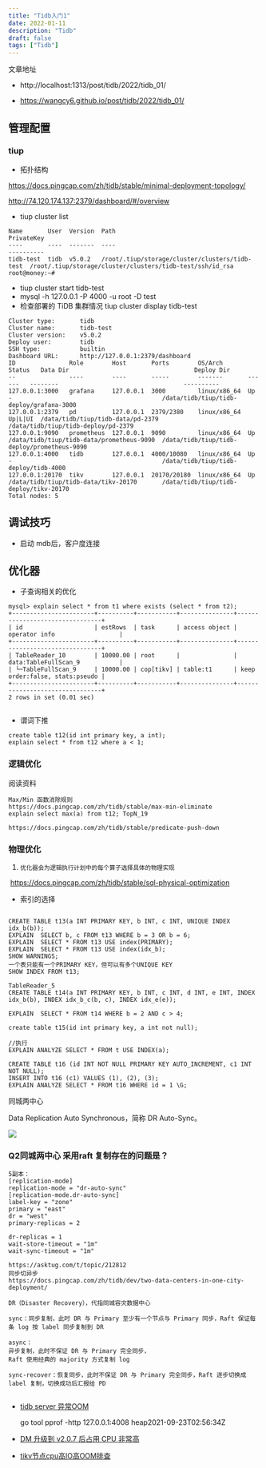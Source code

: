 ```yaml
---
title: "Tidb入门1"
date: 2022-01-11
description: "Tidb"
draft: false
tags: ["Tidb"]
---
```

文章地址

- http://localhost:1313/post/tidb/2022/tidb_01/

- https://wangcy6.github.io/post/tidb/2022/tidb_01/

  


## 管理配置

### tiup

- 拓扑结构

https://docs.pingcap.com/zh/tidb/stable/minimal-deployment-topology/

http://74.120.174.137:2379/dashboard/#/overview

- tiup cluster list

~~~
Name       User  Version  Path                                            PrivateKey
----       ----  -------  ----                                            ----------
tidb-test  tidb  v5.0.2   /root/.tiup/storage/cluster/clusters/tidb-test  /root/.tiup/storage/cluster/clusters/tidb-test/ssh/id_rsa
root@money:~#

~~~
- tiup cluster start tidb-test 
- mysql -h 127.0.0.1 -P 4000 -u root -D test
- 检查部署的 TiDB 集群情况
 tiup cluster display tidb-test

~~~
Cluster type:       tidb
Cluster name:       tidb-test
Cluster version:    v5.0.2
Deploy user:        tidb
SSH type:           builtin
Dashboard URL:      http://127.0.0.1:2379/dashboard
ID               Role        Host       Ports        OS/Arch       Status   Data Dir                                   Deploy Dir
--               ----        ----       -----        -------       ------   --------                                   ----------
127.0.0.1:3000   grafana     127.0.0.1  3000         linux/x86_64  Up       -                                          /data/tidb/tiup/tidb-deploy/grafana-3000
127.0.0.1:2379   pd          127.0.0.1  2379/2380    linux/x86_64  Up|L|UI  /data/tidb/tiup/tidb-data/pd-2379          /data/tidb/tiup/tidb-deploy/pd-2379
127.0.0.1:9090   prometheus  127.0.0.1  9090         linux/x86_64  Up       /data/tidb/tiup/tidb-data/prometheus-9090  /data/tidb/tiup/tidb-deploy/prometheus-9090
127.0.0.1:4000   tidb        127.0.0.1  4000/10080   linux/x86_64  Up       -                                          /data/tidb/tiup/tidb-deploy/tidb-4000
127.0.0.1:20170  tikv        127.0.0.1  20170/20180  linux/x86_64  Up       /data/tidb/tiup/tidb-data/tikv-20170       /data/tidb/tiup/tidb-deploy/tikv-20170
Total nodes: 5

~~~


## 调试技巧

- 启动 mdb后，客户度连接

## 优化器
- 子查询相关的优化
~~~
mysql> explain select * from t1 where exists (select * from t2);
+-----------------------+----------+-----------+---------------+--------------------------------+
| id                    | estRows  | task      | access object | operator info                  |
+-----------------------+----------+-----------+---------------+--------------------------------+
| TableReader_10        | 10000.00 | root      |               | data:TableFullScan_9           |
| └─TableFullScan_9     | 10000.00 | cop[tikv] | table:t1      | keep order:false, stats:pseudo |
+-----------------------+----------+-----------+---------------+--------------------------------+
2 rows in set (0.01 sec)


~~~

- 谓词下推

~~~
create table t12(id int primary key, a int);
explain select * from t12 where a < 1;

~~~

### 逻辑优化



阅读资料 



~~~
Max/Min 函数消除规则
https://docs.pingcap.com/zh/tidb/stable/max-min-eliminate
explain select max(a) from t12; TopN_19

https://docs.pingcap.com/zh/tidb/stable/predicate-push-down

~~~





### 物理优化

1.     优化器会为逻辑执行计划中的每个算子选择具体的物理实现 

​       https://docs.pingcap.com/zh/tidb/stable/sql-physical-optimization



- 索引的选择
~~~

CREATE TABLE t13(a INT PRIMARY KEY, b INT, c INT, UNIQUE INDEX idx_b(b));
EXPLAIN  SELECT b, c FROM t13 WHERE b = 3 OR b = 6;
EXPLAIN  SELECT * FROM t13 USE index(PRIMARY);
EXPLAIN  SELECT * FROM t13 USE index(idx_b);
SHOW WARNINGS;
一个表只能有一个PRIMARY KEY，但可以有多个UNIQUE KEY 
SHOW INDEX FROM t13;

TableReader_5
CREATE TABLE t14(a INT PRIMARY KEY, b INT, c INT, d INT, e INT, INDEX idx_b(b), INDEX idx_b_c(b, c), INDEX idx_e(e));

EXPLAIN  SELECT * FROM t14 WHERE b = 2 AND c > 4;

create table t15(id int primary key, a int not null);

//执行
EXPLAIN ANALYZE SELECT * FROM t USE INDEX(a);

CREATE TABLE t16 (id INT NOT NULL PRIMARY KEY AUTO_INCREMENT, c1 INT NOT NULL);
INSERT INTO t16 (c1) VALUES (1), (2), (3);
EXPLAIN ANALYZE SELECT * FROM t16 WHERE id = 1 \G;

~~~





同城两中心

Data Replication Auto Synchronous，简称 DR Auto-Sync。





![](https://lh3.googleusercontent.com/xJ3HeTecqs8ZdC76aYMZJRdN9C2_Vy6Wzx_iP3Pr3K-qjWezzOkUFVHsTHNREPuPMqqX0w6fj4EFfpzHml_9vYP4fdYcOv3JkBe5YLmpS4mgYKJNb8IcSiQZcgD0FrQSclSERSnB=s1600)







### Q2同城两中心 采用raft 复制存在的问题是？



~~~~gas
5副本：
[replication-mode]
replication-mode = "dr-auto-sync"
[replication-mode.dr-auto-sync]
label-key = "zone"
primary = "east"
dr = "west"
primary-replicas = 2

dr-replicas = 1
wait-store-timeout = "1m"
wait-sync-timeout = "1m"

https://asktug.com/t/topic/212812
同步切异步
https://docs.pingcap.com/zh/tidb/dev/two-data-centers-in-one-city-deployment/

DR（Disaster Recovery），代指同城容灾数据中心

sync：同步复制，此时 DR 与 Primary 至少有一个节点与 Primary 同步，Raft 保证每条 log 按 label 同步复制到 DR

async：
异步复制，此时不保证 DR 与 Primary 完全同步，
Raft 使用经典的 majority 方式复制 log

sync-recover：恢复同步，此时不保证 DR 与 Primary 完全同步，Raft 逐步切换成 label 复制，切换成功后汇报给 PD


~~~~





- [tidb server 异常OOM](https://asktug.com/t/topic/153778)

  

  go tool pprof -http 127.0.0.1:4008 heap2021-09-23T02:56:34Z

  

- [DM 升级到 v2.0.7 后占用 CPU 非常高](https://asktug.com/t/topic/275264)



- [tikv节点cpu高IO高OOM排查](https://asktug.com/t/topic/513121)
